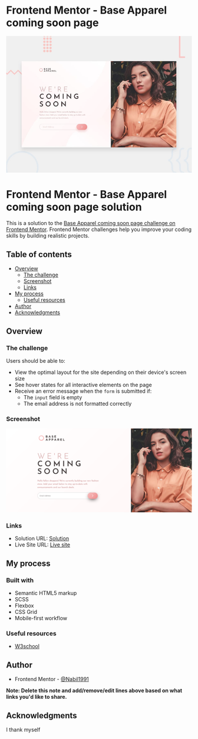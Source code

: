 # Frontend Mentor - Base Apparel coming soon page

![Design preview for the Base Apparel coming soon page coding challenge](./design/desktop-preview.jpg)

# Frontend Mentor - Base Apparel coming soon page solution

This is a solution to the [Base Apparel coming soon page challenge on Frontend Mentor](https://www.frontendmentor.io/challenges/base-apparel-coming-soon-page-5d46b47f8db8a7063f9331a0). Frontend Mentor challenges help you improve your coding skills by building realistic projects.

## Table of contents

- [Overview](#overview)
  - [The challenge](#the-challenge)
  - [Screenshot](#screenshot)
  - [Links](#links)
- [My process](#my-process)
  - [Useful resources](#useful-resources)
- [Author](#author)
- [Acknowledgments](#acknowledgments)

## Overview

### The challenge

Users should be able to:

- View the optimal layout for the site depending on their device's screen size
- See hover states for all interactive elements on the page
- Receive an error message when the `form` is submitted if:
  - The `input` field is empty
  - The email address is not formatted correctly

### Screenshot

![](./solution/solution.png)

### Links

- Solution URL: [Solution](https://github.com/Nabil19911/Frontend-Mentor-Base-Apparel-coming-soon-page)
- Live Site URL: [Live site](https://nabil19911.github.io/Frontend-Mentor-Base-Apparel-coming-soon-page/)

## My process

### Built with

- Semantic HTML5 markup
- SCSS
- Flexbox
- CSS Grid
- Mobile-first workflow

### Useful resources

- [W3school](https://www.w3school.com)

## Author

- Frontend Mentor - [@Nabil1991](https://www.frontendmentor.io/profile/Nabil19911)

**Note: Delete this note and add/remove/edit lines above based on what links you'd like to share.**

## Acknowledgments

I thank myself
